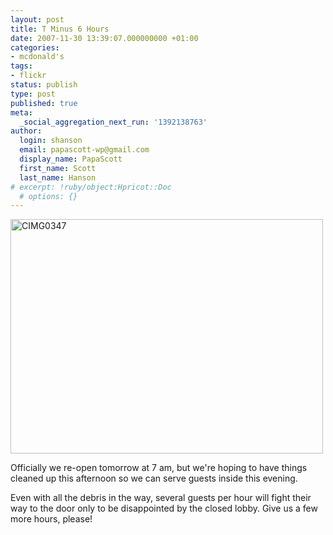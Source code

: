 ```yaml
---
layout: post
title: T Minus 6 Hours
date: 2007-11-30 13:39:07.000000000 +01:00
categories:
- mcdonald's
tags:
- flickr
status: publish
type: post
published: true
meta:
  _social_aggregation_next_run: '1392138763'
author:
  login: shanson
  email: papascott-wp@gmail.com
  display_name: PapaScott
  first_name: Scott
  last_name: Hanson
# excerpt: !ruby/object:Hpricot::Doc
  # options: {}
---
```

<p><a href="http://www.flickr.com/photos/51035717986@N01/2075092269" title="View 'CIMG0347' on Flickr.com"><img src="http://farm3.static.flickr.com/2105/2075092269_16b3b2b958.jpg" alt="CIMG0347" border="0" width="500" height="375" /></a></p>
<p>Officially we re-open tomorrow at 7 am, but we're hoping to have things cleaned up this afternoon so we can serve guests inside this evening.</p>
<p>Even with all the debris in the way, several guests per hour will fight their way to the door only to be disappointed by the closed lobby. Give us a few more hours, please!</p>
